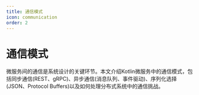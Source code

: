 ```yaml
---
title: 通信模式
icon: communication
order: 2
---
```


# 通信模式

微服务间的通信是系统设计的关键环节。本文介绍Kotlin微服务中的通信模式，包括同步通信(REST、gRPC)、异步通信(消息队列、事件驱动)、序列化选择(JSON、Protocol Buffers)以及如何处理分布式系统中的通信挑战。
